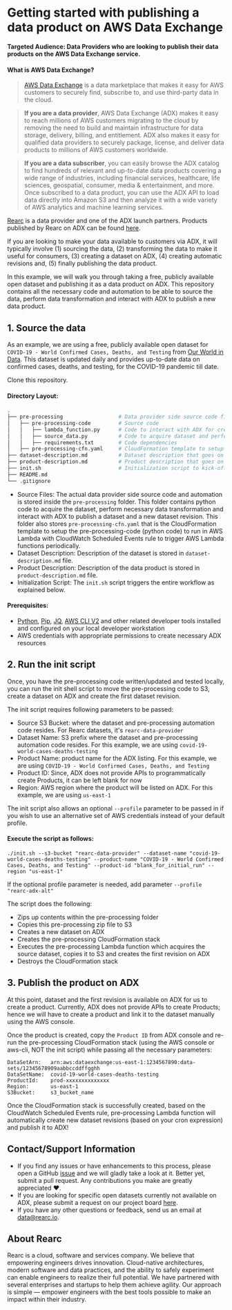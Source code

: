 # Getting started with publishing a data product on AWS Data Exchange

**Targeted Audience: Data Providers who are looking to publish their data products on the AWS Data Exchange service.**

#### What is AWS Data Exchange?

> [AWS Data Exchange](https://aws.amazon.com/data-exchange/) is a data marketplace that makes it easy for AWS customers to securely find, subscribe to, and use third-party data in the cloud.

> **If you are a data provider**, AWS Data Exchange (ADX) makes it easy to reach millions of AWS customers migrating to the cloud by removing the need to build and maintain infrastructure for data storage, delivery, billing, and entitlement. ADX also makes it easy for qualified data providers to securely package, license, and deliver data products to millions of AWS customers worldwide.

> **If you are a data subscriber**, you can easily browse the ADX catalog to find hundreds of relevant and up-to-date data products covering a wide range of industries, including financial services, healthcare, life sciences, geospatial, consumer, media & entertainment, and more. Once subscribed to a data product, you can use the ADX API to load data directly into Amazon S3 and then analyze it with a wide variety of AWS analytics and machine learning services.

[Rearc](https://www.rearc.io) is a data provider and one of the ADX launch partners. Products published by Rearc on ADX can be found [here](https://aws.amazon.com/marketplace/search/results?page=1&filters=VendorId&VendorId=a8a86da2-b2d1-4fae-992d-03494e90590b&searchTerms=rearc&category=d5a43d97-558f-4be7-8543-cce265fe6d9d).

If you are looking to make your data available to customers via ADX, it will typically involve (1) sourcing the data, (2) transforming the data to make it useful for consumers, (3) creating a dataset on ADX, (4) creating automatic revisions and, (5) finally publishing the data product. 

In this example, we will walk you through taking a free, publicly available open dataset and publishing it as a data product on ADX. This repository contains all the necessary code and automation to be able to source the data, perform data transformation and interact with ADX to publish a new data product.

## 1. Source the data
As an example, we are using a free, publicly available open dataset for `COVID-19 - World Confirmed Cases, Deaths, and Testing` from [Our World in Data](https://github.com/owid/covid-19-data/tree/master/public/data/). This dataset is updated daily and provides up-to-date data on confirmed cases, deaths, and testing, for the COVID-19 pandemic till date.

Clone this repository. 

#### Directory Layout:

```bash
.
├── pre-processing                  # Data provider side source code files and automation code
│   ├── pre-processing-code         # Source code
│   │   ├── lambda_function.py      # Code to interact with ADX for creating a dataset and revision
│   │   ├── source_data.py          # Code to acquire dataset and perform necessary data transformation
│   │   ├── requirements.txt        # Code dependencies
│   ├── pre-processing-cfn.yaml     # CloudFormation template to setup data provider automation
├── dataset-description.md          # Dataset description that goes on the ADX listing
├── product-description.md          # Product description that goes on the ADX listing
├── init.sh                         # Initialization script to kick-off the automation
├── README.md
└── .gitignore
```

- Source Files: The actual data provider side source code and automation is stored inside the `pre-processing` folder. This folder contains python code to acquire the dataset, perform necessary data transformation and interact with ADX to publish a dataset and a new dataset revision. This folder also stores `pre-processing-cfn.yaml` that is the CloudFormation template to setup the pre-processing-code (python code) to run in AWS Lambda with CloudWatch Scheduled Events rule to trigger AWS Lambda functions periodically.
- Dataset Description: Description of the dataset is stored in `dataset-description.md` file.
- Product Description: Description of the data product is stored in `product-description.md` file.
- Initialization Script: The `init.sh` script triggers the entire workflow as explained below.

#### Prerequisites:
- [Python](https://www.python.org), [Pip](https://pypi.org/project/pip/), [JQ](https://stedolan.github.io/jq/), [AWS CLI V2](https://aws.amazon.com/cli/) and other related developer tools installed and configured on your local developer workstation
- AWS credentials with appropriate permissions to create necessary ADX resources

## 2. Run the init script
Once, you have the pre-processing code written/updated and tested locally, you can run the init shell script to move the pre-processing code to S3, create a dataset on ADX and create the first dataset revision. 

The init script requires following parameters to be passed:
- Source S3 Bucket: where the dataset and pre-processing automation code resides. For Rearc datasets, it's `rearc-data-provider`
- Dataset Name: S3 prefix where the dataset and pre-processing automation code resides. For this example, we are using `covid-19-world-cases-deaths-testing`
- Product Name: product name for the ADX listing. For this example, we are using `COVID-19 - World Confirmed Cases, Deaths, and Testing`
- Product ID: Since, ADX does not provide APIs to programmatically create Products, it can be left blank for now
- Region: AWS region where the product will be listed on ADX. For this example, we are using `us-east-1`

The init script also allows an optional `--profile` parameter to be passed in if you wish to use an alternative set of AWS credentials instead of your default profile.

#### Execute the script as follows: 
`./init.sh --s3-bucket "rearc-data-provider" --dataset-name "covid-19-world-cases-deaths-testing" --product-name "COVID-19 - World Confirmed Cases, Deaths, and Testing" --product-id "blank_for_initial_run" --region "us-east-1"`

If the optional profile parameter is needed, add parameter `--profile "rearc-adx-alt"`

The script does the following:
- Zips up contents within the pre-processing folder
- Copies this pre-processing zip file to S3
- Creates a new dataset on ADX
- Creates the pre-processing CloudFormation stack
- Executes the pre-processing Lambda function which acquires the source dataset, copies it to S3 and creates the first revision on ADX
- Destroys the CloudFormation stack

## 3. Publish the product on ADX
At this point, dataset and the first revision is available on ADX for us to create a product. Currently, ADX does not provide APIs to create Products; hence we will have to create a product and link it to the dataset manually using the AWS console. 

Once the product is created, copy the `Product ID` from ADX console and re-run the pre-processing CloudFormation stack (using the AWS console or aws-cli, NOT the init script) while passing all the necessary parameters:
```
DataSetArn:   arn:aws:dataexchange:us-east-1:1234567890:data-sets/12345678909aabbccddffgghh  
DataSetName:  covid-19-world-cases-deaths-testing  
ProductId:    prod-xxxxxxxxxxxxxx  
Region:       us-east-1  
S3Bucket:     s3_bucket_name
```

Once the CloudFormation stack is successfully created, based on the CloudWatch Scheduled Events rule, pre-processing Lambda function will automatically create new dataset revisions (based on your cron expression) and publish it to ADX!

## Contact/Support Information
- If you find any issues or have enhancements to this process, please open a GitHub [issue](https://github.com/rearc-data/publish-a-data-product-on-aws-data-exchange/issues) and we will gladly take a look at it. Better yet, submit a pull request. Any contributions you make are greatly appreciated :heart:.
- If you are looking for specific open datasets currently not available on ADX, please submit a request on our project board [here](https://github.com/rearc-data/covid-datasets-aws-data-exchange/projects/1).
- If you have any other questions or feedback, send us an email at data@rearc.io.

## About Rearc
Rearc is a cloud, software and services company. We believe that empowering engineers drives innovation. Cloud-native architectures, modern software and data practices, and the ability to safely experiment can enable engineers to realize their full potential. We have partnered with several enterprises and startups to help them achieve agility. Our approach is simple — empower engineers with the best tools possible to make an impact within their industry.
